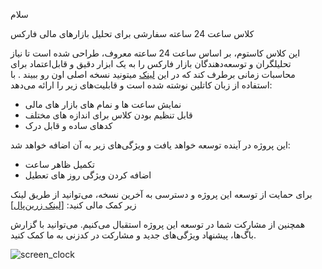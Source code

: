 سلام

کلاس ساعت 24 ساعته سفارشی برای تحلیل بازارهای مالی فارکس

این کلاس کاستوم، بر اساس ساعت 24 ساعته معروف، طراحی شده است تا نیاز تحلیلگران و توسعه‌دهندگان بازار فارکس را به یک ابزار دقیق و قابل‌اعتماد برای محاسبات زمانی برطرف کند که در این [لینک](https://market24hclock.com/) میتونید نسخه اصلی اون رو ببیند . با استفاده از زبان کاتلین نوشته شده است و قابلیت‌های زیر را ارائه می‌دهد:

* نمایش ساعت ها و نمام های بازار های مالی
* قابل تنظیم بودن کلاس برای اندازه های مختلف
* کدهای ساده و قابل درک 

این پروژه در آینده توسعه خواهد یافت و ویژگی‌های زیر به آن اضافه خواهد شد:

* تکمیل ظاهر ساعت 
* اضافه کردن ویژگی روز های تعطیل

برای حمایت از توسعه این پروژه و دسترسی به آخرین نسخه، می‌توانید از طریق لینک زیر کمک مالی کنید: [[لینک زرین‌پال](https://zarinp.al/graceful)]

همچنین از مشارکت شما در توسعه این پروژه استقبال می‌کنیم. می‌توانید با گزارش باگ‌ها، پیشنهاد ویژگی‌های جدید و مشارکت در کدزنی به ما کمک کنید.
 


![screen_clock](https://github.com/user-attachments/assets/c165ef91-1ae0-465c-a3b6-e1f027b43357)



